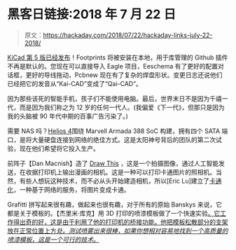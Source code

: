 # 黑客日链接:2018 年 7 月 22 日

> 原文：<https://hackaday.com/2018/07/22/hackaday-links-july-22-2018/>

[KiCad 第 5 版已经发布](https://launchpad.net/kicad/+announcement/15026)！Footprints 将被安装在本地，用于库管理的 Github 插件不再是默认的。您现在可以直接导入 Eagle 项目，Eeschema 有了更好的配置对话框，更好的导线拖动，Pcbnew 现在有了复杂的焊盘形状。变更日志还说他们已经把它的发音从“Kai-CAD”变成了“Qai-CAD”。

因为那些该死的智能手机，孩子们不能使用电脑。最后，世界末日不是因为千禧一代，而是因为我们称之为 12 岁的任何一代人。(我偏爱《下一代》，但那只是因为我的头脑被 90 年代中期的百事广告污染了。)

需要 NAS 吗？[Helios 4](https://kobol.io/helios4/)围绕 Marvell Armada 388 SoC 构建，拥有四个 SATA 端口，是将大量硬盘连接到网络的绝佳方式。这是太阳神号背后的团队的第二次试验，现在他们希望将它投入生产。

前阵子【Dan Macnish】造了 [Draw This](http://danmacnish.com/2018/07/01/draw-this/) ，这是一个拍摄图像，通过人工智能发送，在收据打印机上输出漫画的相机。这是一种可以打印卡通图片的照相机。当然，有些人想玩这种技术，而不必从头开始建造相机，所以[Eric Lu]建立了[卡通化](https://www.kapwing.com/cartoonify)，一种基于网络的服务，将图片变成卡通。

Grafitti 拼写起来很有趣，做起来也很有趣，对于所有的原始 Banskys 来说，它都是关于模板的。【杰里米·库克】用 3D 打印的喷漆模板做了一个快速实验[。它工作得出奇的好，这是由于利用了他的打印机的桥接功能。他把模板松散部分的支架放在正常位置上方*处。测试喷雾出来很棒，如果你想相对容易地找到一个高质量的喷漆模板，这是一个可行的技术。*](https://www.youtube.com/watch?v=SGolwRgaW30)